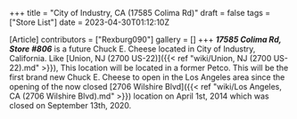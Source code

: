 +++
title = "City of Industry, CA (17585 Colima Rd)"
draft = false
tags = ["Store List"]
date = 2023-04-30T01:12:10Z

[Article]
contributors = ["Rexburg090"]
gallery = []
+++
<b><i>17585 Colima Rd, Store #806</b></i> is a future Chuck E. Cheese located in City of Industry, California. Like [Union, NJ (2700 US-22)]({{< ref "wiki/Union, NJ (2700 US-22).md" >}}), This location will be located in a former Petco. This will be the first brand new Chuck E. Cheese to open in the Los Angeles area since the opening of the now closed [2706 Wilshire Blvd]({{< ref "wiki/Los Angeles, CA (2706 Wilshire Blvd).md" >}}) location on April 1st, 2014 which was closed on September 13th, 2020.